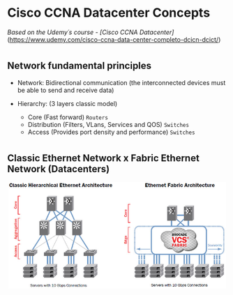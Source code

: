 # Cisco CCNA Datacenter Concepts

*Based on the Udemy´s course - [Cisco CCNA Datacenter]* (https://www.udemy.com/cisco-ccna-data-center-completo-dcicn-dcict/)

#

## Network fundamental principles

- Network: Bidirectional communication (the interconnected devices must be able to send and receive data)

- Hierarchy: (3 layers classic model)
  - Core (Fast forward) `Routers`
  - Distribution (Filters, VLans, Services and QOS) `Switches`
  - Access (Provides port density and performance) `Switches`

#

## Classic Ethernet Network x Fabric Ethernet Network (Datacenters)

<p align="center"><img src="images/ethernet-fabric-architecture.jpg" width="500px"></p>
